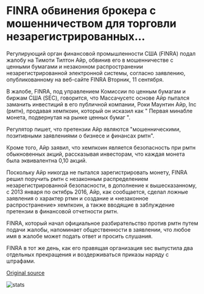 # FINRA обвинения брокера с мошенничеством для торговли незарегистрированных...

Регулирующий орган финансовой промышленности США (FINRA) подал жалобу на Тимоти Тилтон Айр, обвинив его в мошенничестве с ценными бумагами и незаконном распространении незарегистрированной электронной системы, согласно заявлению, опубликованному на веб-сайте FINRA Вторник, 11 сентября.

В жалобе, FINRA, под управлением Комиссии по ценным бумагам и биржам США (SEC), говорится, что Массачусетс основе Айр пытался заманить инвестиций в его публичной компании, Роки Маунтин Айр, Inc (рмтн), продавая хемпкоин, который он исказил как " Первая минабле монета, подвернутая на рынке ценных бумаг ".

Регулятор пишет, что претензии Айр являются "мошенническими, позитивными заявлениями о бизнесе и финансах рмтн".

Кроме того, Айр заявил, что хемпкоин является безопасность при рмтн обыкновенных акций, рассказывая инвесторам, что каждая монета была эквивалентна 0,10 акций.

Поскольку Айр никогда не пытался зарегистрировать монету, FINRA решил поручить рмтн с незаконным распределением незарегистрированной безопасности, в дополнение к вышесказанному, с 2013 января по октябрь 2016, Айр, как сообщается, сделал ложные заявления о характер ртмн и создание и «незаконное распространение» хемпкоин, а также вводящие в заблуждение претензии в финансовой отчетности рмтн.

FINRA, который начал официальное разбирательство против рмтн путем подачи жалобы, напоминает общественности в заявлении, что любое имя в жалобе может подать ответ и просить слушания.

FINRA в тот же день, как его правящая организация sec выпустила два отдельных прекращения и воздерживаться приказы наряду с штрафами.

[Original source](https://cointelegraph.com/news/finra-charges-broker-with-fraud-for-trading-unregistered-cryptocurrency)

![stats](https://c.statcounter.com/11760860/0/a89fa40b/1/ "stats")